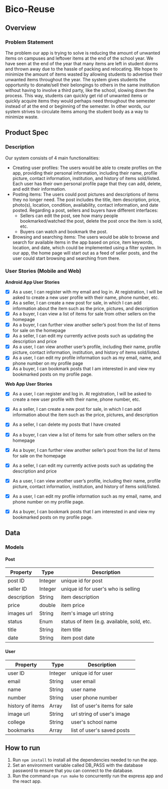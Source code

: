# Bico-Reuse

## Overview

### Problem Statement
The problem our app is trying to solve is reducing the amount of unwanted items on
campuses and leftover items at the end of the school year. We have seen at the end of the year that many items are left in student dorms and thrown away due to the hassle of packing and relocating. We hope to minimize the amount of items wasted by allowing students to advertise their unwanted items throughout the year. The system gives students the opportunity to donate/sell their belongings to others in the same institution without having to involve a third party, like the school, slowing down the process. This way, students can quickly get rid of unwanted items or quickly acquire items they would perhaps need throughout the semester instead of at the end or beginning of the semester. In other words, our system strives to circulate items among the student body as a way to minimize waste.


## Product Spec

### Description

Our system consists of 4 main functionalities:
* Creating user profiles: The users would be able to create profiles on the app, providing their personal information, including their name, profile picture, contact information, institution, and history of items sold/listed. Each user has their own personal profile page that they can add, delete, and edit their information.
* Posting items: The users could post pictures and descriptions of items they no longer need. The post includes the title, item description, price, photo(s), location, condition, availability, contact information, and date posted. Regarding a post, sellers and buyers have different interfaces:
    * Sellers can edit the post, see how many people bookmarked/watched the post, delete the post once the item is sold, etc.
    * Buyers can watch and bookmark the post.
* Browsing and searching items: The users would be able to browse and search for available items in the app based on price, item keywords, location, and date, which could be implemented using a filter system. In our app, the home page will start out as a feed of seller posts, and the user could start browsing and searching from there.

### User Stories (Mobile and Web)

**Android App User Stories**

- [x] As a user, I can register with my email and log in. At registration, I will be asked to create a new user profile with their name, phone number, etc.
- [x] As a seller, I can create a new post for sale, in which I can add information about the item such as the price, pictures, and description
- [x] As a buyer, I can view a list of items for sale from other sellers on the homepage
- [x] As a buyer, I can further view another seller’s post from the list of items for sale on the homepage
- [x] As a seller, I can edit my currently active posts such as updating the description and price
- [x] As a user, I can view another user’s profile, including their name, profile picture, contact information, institution, and history of items sold/listed.
- [x] As a user, I can edit my profile information such as my email, name, and phone
number on my profile page
- [x] As a buyer, I can bookmark posts that I am interested in and view my
bookmarked posts on my profile page.

**Web App User Stories**

- [x] As a user, I can register and log in. At registration, I will be asked to create a new user profile with their name, phone number, etc.
- [x] As a seller, I can create a new post for sale, in which I can add information about the item such as the price, pictures, and description
- [x] As a seller, I can delete my posts that I have created
- [x] As a buyer, I can view a list of items for sale from other sellers on the homepage
- [x] As a buyer, I can further view another seller’s post from the list of items for sale on the homepage
- [x] As a seller, I can edit my currently active posts such as updating the description and price
- [x] As a user, I can view another user’s profile, including their name, profile picture, contact information, institution, and history of items sold/listed.
- [x] As a user, I can edit my profile information such as my email, name, and phone
number on my profile page.
- [x] As a buyer, I can bookmark posts that I am interested in and view my
bookmarked posts on my profile page.



## Data

### Models

#### Post

   | Property      | Type     | Description |
   | ------------- | -------- | ------------|
   | post ID      | Integer   | unique id for post |
   | seller ID        | Integer| unique id for user's who is selling |
   | description         | String     | item description |
   | price         | double     | item price |
   | images url         | String     | item's image url string|
   | status         | Enum     | status of item (e.g. available, sold, etc. |
   | title         | String     | item title |
   | date         | String     | item post date |

#### User

   | Property      | Type     | Description |
   | ------------- | -------- | ------------|
   | user ID      | Integer   | unique id for user |
   | email       | String| user email |
   | name       | String | user name |
   | number    | String     | user phone number|
   | history of items    | Array     | list of user's items for sale |
   | image url  | String    | url string of user's image |
   | college   | String     | user's school name  |
   | bookmarks   | Array     | list of user's saved posts |


## How to run

1. Run `npm install` to install all the dependencies needed to run the app. 
2. Set an environment variable called DB_PASS with the database password to ensure that you can connect to the database. 
3. Run the command `npm run make` to concurrently run the express app and the react app.
